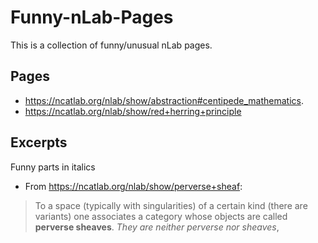 # Funny-nLab-Pages
This is a collection of funny/unusual nLab pages.


## Pages
- https://ncatlab.org/nlab/show/abstraction#centipede_mathematics.
- https://ncatlab.org/nlab/show/red+herring+principle

## Excerpts
Funny parts in italics

- From https://ncatlab.org/nlab/show/perverse+sheaf:
> To a space (typically with singularities) of a certain kind (there are variants) one associates a category whose objects are called **perverse sheaves**. _They are neither perverse nor sheaves_,
